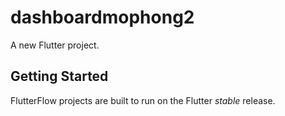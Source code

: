 # dashboardmophong2

A new Flutter project.

## Getting Started

FlutterFlow projects are built to run on the Flutter _stable_ release.
